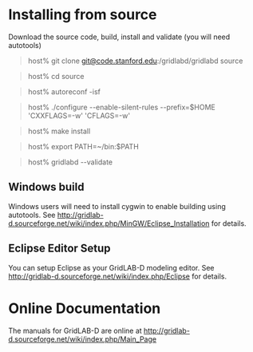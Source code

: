 # Installing from source

Download the source code, build, install and validate (you will need autotools)

>  host% git clone git@code.stanford.edu:/gridlabd/gridlabd source
  
>  host% cd source
  
>  host% autoreconf -isf
  
>  host% ./configure --enable-silent-rules --prefix=$HOME 'CXXFLAGS=-w' 'CFLAGS=-w'
  
>  host% make install
  
>  host% export PATH=~/bin:$PATH
  
>  host% gridlabd --validate
  
## Windows build

Windows users will need to install cygwin to enable building using autotools.
See http://gridlab-d.sourceforge.net/wiki/index.php/MinGW/Eclipse_Installation
for details.

## Eclipse Editor Setup

You can setup Eclipse as your GridLAB-D modeling editor.  See 
http://gridlab-d.sourceforge.net/wiki/index.php/Eclipse for details.

# Online Documentation

The manuals for GridLAB-D are online at 
http://gridlab-d.sourceforge.net/wiki/index.php/Main_Page